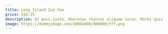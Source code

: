 ```yaml
---
title: Long Island Ice Tea
price: $18.35
description: In quis justo. Maecenas rhoncus aliquam lacus. Morbi quis tortor id nulla ultrices aliquet.
image: https://dummyimage.com/1000x600/000000/fff.png
---
```

